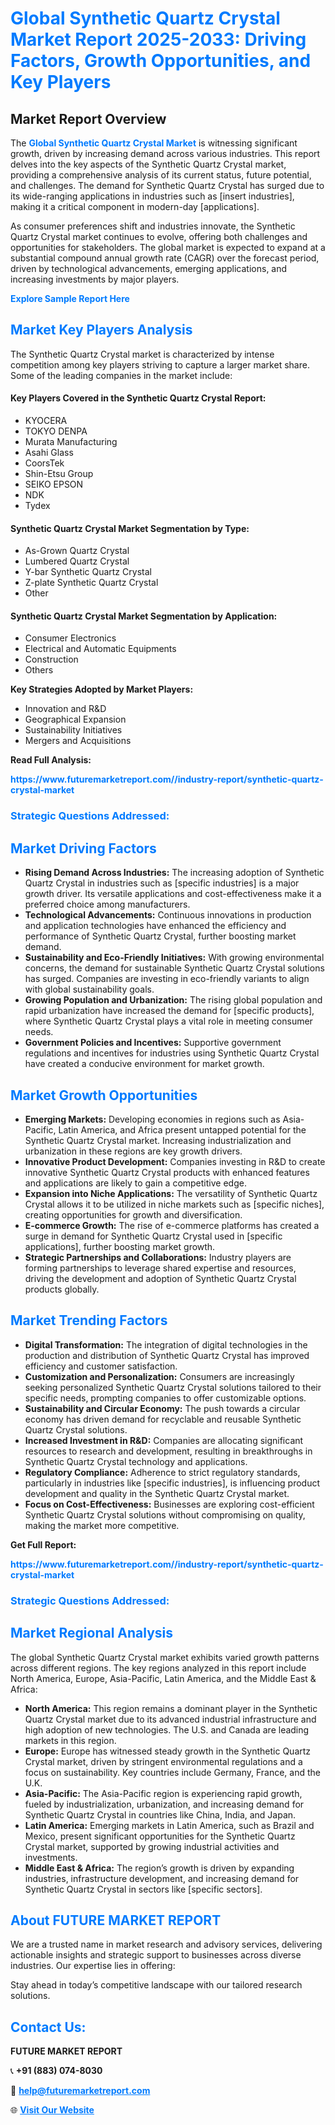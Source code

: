 <h1 style="color: #007BFF;">Global Synthetic Quartz Crystal Market Report 2025-2033: Driving Factors, Growth Opportunities, and Key Players</h1>

<section id="overview">
<h2>Market Report Overview</h2>
<p>The <a href="https://www.futuremarketreport.com//industry-report/synthetic-quartz-crystal-market" style="color: #007BFF; text-decoration: none;"><strong>Global Synthetic Quartz Crystal Market</strong></a> is witnessing significant growth, driven by increasing demand across various industries. This report delves into the key aspects of the Synthetic Quartz Crystal market, providing a comprehensive analysis of its current status, future potential, and challenges. The demand for Synthetic Quartz Crystal has surged due to its wide-ranging applications in industries such as [insert industries], making it a critical component in modern-day [applications].</p>
<p>As consumer preferences shift and industries innovate, the Synthetic Quartz Crystal market continues to evolve, offering both challenges and opportunities for stakeholders. The global market is expected to expand at a substantial compound annual growth rate (CAGR) over the forecast period, driven by technological advancements, emerging applications, and increasing investments by major players.</p>
</section>

<section id="overview">
<p><a href="https://www.futuremarketreport.com//request-sample/reportId=83173" style="color: #007BFF; text-decoration: none;"><strong>Explore Sample Report Here</strong></a></p>
</section>

<section id="key-players">
<h2 style="color: #007BFF;">Market Key Players Analysis</h2>
<p>The Synthetic Quartz Crystal market is characterized by intense competition among key players striving to capture a larger market share. Some of the leading companies in the market include:</p>
<h4>Key Players Covered in the Synthetic Quartz Crystal Report:</h4>
<ul><li>KYOCERA</li><li>TOKYO DENPA</li><li>Murata Manufacturing</li><li>Asahi Glass</li><li>CoorsTek</li><li>Shin-Etsu Group</li><li>SEIKO EPSON</li><li>NDK</li><li>Tydex</li></ul>
<h4>Synthetic Quartz Crystal Market Segmentation by Type:</h4>
<ul><li>As-Grown Quartz Crystal</li><li>Lumbered Quartz Crystal</li><li>Y-bar Synthetic Quartz Crystal</li><li>Z-plate Synthetic Quartz Crystal</li><li>Other</li></ul>

<h4>Synthetic Quartz Crystal Market Segmentation by Application:</h4>
<ul><li>Consumer Electronics</li><li>Electrical and Automatic Equipments</li><li>Construction</li><li>Others</li></ul>
<p><strong>Key Strategies Adopted by Market Players:</strong></p>
<ul>
<li>Innovation and R&D</li>
<li>Geographical Expansion</li>
<li>Sustainability Initiatives</li>
<li>Mergers and Acquisitions</li>
</ul>
</section>

<section>
<p><strong>Read Full Analysis: </strong></p><a href="https://www.futuremarketreport.com//industry-report/synthetic-quartz-crystal-market" style="color: #007BFF; text-decoration: none;"><strong>https://www.futuremarketreport.com//industry-report/synthetic-quartz-crystal-market</strong></a>
<h3 style="color: #007BFF;">Strategic Questions Addressed:</h3>
</section>

<section id="driving-factors">
<h2 style="color: #007BFF;">Market Driving Factors</h2>
<ul>
<li><strong>Rising Demand Across Industries:</strong> The increasing adoption of Synthetic Quartz Crystal in industries such as [specific industries] is a major growth driver. Its versatile applications and cost-effectiveness make it a preferred choice among manufacturers.</li>
<li><strong>Technological Advancements:</strong> Continuous innovations in production and application technologies have enhanced the efficiency and performance of Synthetic Quartz Crystal, further boosting market demand.</li>
<li><strong>Sustainability and Eco-Friendly Initiatives:</strong> With growing environmental concerns, the demand for sustainable Synthetic Quartz Crystal solutions has surged. Companies are investing in eco-friendly variants to align with global sustainability goals.</li>
<li><strong>Growing Population and Urbanization:</strong> The rising global population and rapid urbanization have increased the demand for [specific products], where Synthetic Quartz Crystal plays a vital role in meeting consumer needs.</li>
<li><strong>Government Policies and Incentives:</strong> Supportive government regulations and incentives for industries using Synthetic Quartz Crystal have created a conducive environment for market growth.</li>
</ul>
</section>

<section id="growth-opportunities">
<h2 style="color: #007BFF;">Market Growth Opportunities</h2>
<ul>
<li><strong>Emerging Markets:</strong> Developing economies in regions such as Asia-Pacific, Latin America, and Africa present untapped potential for the Synthetic Quartz Crystal market. Increasing industrialization and urbanization in these regions are key growth drivers.</li>
<li><strong>Innovative Product Development:</strong> Companies investing in R&D to create innovative Synthetic Quartz Crystal products with enhanced features and applications are likely to gain a competitive edge.</li>
<li><strong>Expansion into Niche Applications:</strong> The versatility of Synthetic Quartz Crystal allows it to be utilized in niche markets such as [specific niches], creating opportunities for growth and diversification.</li>
<li><strong>E-commerce Growth:</strong> The rise of e-commerce platforms has created a surge in demand for Synthetic Quartz Crystal used in [specific applications], further boosting market growth.</li>
<li><strong>Strategic Partnerships and Collaborations:</strong> Industry players are forming partnerships to leverage shared expertise and resources, driving the development and adoption of Synthetic Quartz Crystal products globally.</li>
</ul>
</section>

<section id="trending-factors">
<h2 style="color: #007BFF;">Market Trending Factors</h2>
<ul>
<li><strong>Digital Transformation:</strong> The integration of digital technologies in the production and distribution of Synthetic Quartz Crystal has improved efficiency and customer satisfaction.</li>
<li><strong>Customization and Personalization:</strong> Consumers are increasingly seeking personalized Synthetic Quartz Crystal solutions tailored to their specific needs, prompting companies to offer customizable options.</li>
<li><strong>Sustainability and Circular Economy:</strong> The push towards a circular economy has driven demand for recyclable and reusable Synthetic Quartz Crystal solutions.</li>
<li><strong>Increased Investment in R&D:</strong> Companies are allocating significant resources to research and development, resulting in breakthroughs in Synthetic Quartz Crystal technology and applications.</li>
<li><strong>Regulatory Compliance:</strong> Adherence to strict regulatory standards, particularly in industries like [specific industries], is influencing product development and quality in the Synthetic Quartz Crystal market.</li>
<li><strong>Focus on Cost-Effectiveness:</strong> Businesses are exploring cost-efficient Synthetic Quartz Crystal solutions without compromising on quality, making the market more competitive.</li>
</ul>
</section>

<section>
<p><strong>Get Full Report: </strong></p><a href="https://www.futuremarketreport.com//industry-report/synthetic-quartz-crystal-market" style="color: #007BFF; text-decoration: none;"><strong>https://www.futuremarketreport.com//industry-report/synthetic-quartz-crystal-market</strong></a>
<h3 style="color: #007BFF;">Strategic Questions Addressed:</h3>
</section>


<section id="regional-analysis">
<h2 style="color: #007BFF;">Market Regional Analysis</h2>
<p>The global Synthetic Quartz Crystal market exhibits varied growth patterns across different regions. The key regions analyzed in this report include North America, Europe, Asia-Pacific, Latin America, and the Middle East & Africa:</p>
<ul>
<li><strong>North America:</strong> This region remains a dominant player in the Synthetic Quartz Crystal market due to its advanced industrial infrastructure and high adoption of new technologies. The U.S. and Canada are leading markets in this region.</li>
<li><strong>Europe:</strong> Europe has witnessed steady growth in the Synthetic Quartz Crystal market, driven by stringent environmental regulations and a focus on sustainability. Key countries include Germany, France, and the U.K.</li>
<li><strong>Asia-Pacific:</strong> The Asia-Pacific region is experiencing rapid growth, fueled by industrialization, urbanization, and increasing demand for Synthetic Quartz Crystal in countries like China, India, and Japan.</li>
<li><strong>Latin America:</strong> Emerging markets in Latin America, such as Brazil and Mexico, present significant opportunities for the Synthetic Quartz Crystal market, supported by growing industrial activities and investments.</li>
<li><strong>Middle East & Africa:</strong> The region’s growth is driven by expanding industries, infrastructure development, and increasing demand for Synthetic Quartz Crystal in sectors like [specific sectors].</li>
</ul>
</section>

<footer>
<h2 style="color: #007BFF;">About FUTURE MARKET REPORT</h2>
<p>We are a trusted name in market research and advisory services, delivering actionable insights and strategic support to businesses across diverse industries. Our expertise lies in offering:</p>

<p>Stay ahead in today’s competitive landscape with our tailored research solutions.</p>

<h2 style="color: #007BFF;">Contact Us:</h2>
<p><strong>FUTURE MARKET REPORT</strong></p>
<p>📞 <strong>+91 (883) 074-8030</strong></p>
<p>📧 <strong><a href="mailto:help@futuremarketreport.com" style="color: #007BFF;">help@futuremarketreport.com</a></strong></p>
<p>🌐 <strong><a href="https://www.futuremarketreport.com/" style="color: #007BFF;">Visit Our Website</a></strong></p>
</footer>